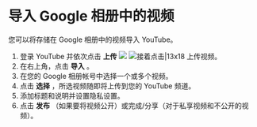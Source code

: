 # 导入 Google 相册中的视频

您可以将存储在 Google 相册中的视频导入 YouTube。

1. 登录 YouTube 并依次点击 **上传**  ![](https://lh3.googleusercontent.com/UwR2LiCKvNUAyNpvhJG9E2jHPceWMpjVja6NzRDwqX5FvTZR5M-NBtGUlNwylSuEU_e4=h18) ![接着点击|13x18](https://lh3.googleusercontent.com/SaY5lqCwN7kppnS546l9ys-E2sZftTTIHjBrdV-WsGPIhGjaxcEXjfgdIfW_UNG7Sw0=w13-h18 "接着点击") 上传视频。
2. 在右上角，点击 **导入** 。
3. 在您的 Google 相册帐号中选择一个或多个视频。
4. 点击 **选择** ，所选视频随即将上传到您的 YouTube 频道。
5. 添加标题和说明并设置隐私设置。
6. 点击 **发布** （如果要将视频公开）或完成/分享（对于私享视频和不公开的视频）。